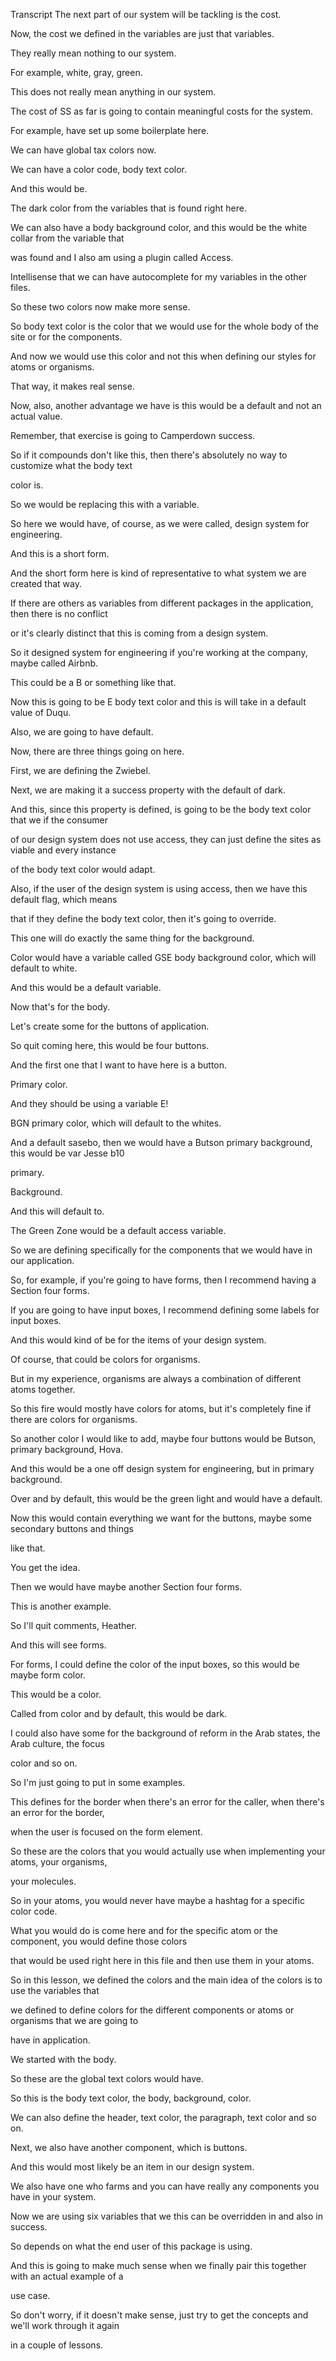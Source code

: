 Transcript
The next part of our system will be tackling is the cost.

Now, the cost we defined in the variables are just that variables.

They really mean nothing to our system.

For example, white, gray, green.

This does not really mean anything in our system.

The cost of SS as far is going to contain meaningful costs for the system.

For example, have set up some boilerplate here.

We can have global tax colors now.

We can have a color code, body text color.

And this would be.

The dark color from the variables that is found right here.

We can also have a body background color, and this would be the white collar from the variable that

was found and I also am using a plugin called Access.

Intellisense that we can have autocomplete for my variables in the other files.

So these two colors now make more sense.

So body text color is the color that we would use for the whole body of the site or for the components.

And now we would use this color and not this when defining our styles for atoms or organisms.

That way, it makes real sense.

Now, also, another advantage we have is this would be a default and not an actual value.

Remember, that exercise is going to Camperdown success.

So if it compounds don't like this, then there's absolutely no way to customize what the body text

color is.

So we would be replacing this with a variable.

So here we would have, of course, as we were called, design system for engineering.

And this is a short form.

And the short form here is kind of representative to what system we are created that way.

If there are others as variables from different packages in the application, then there is no conflict

or it's clearly distinct that this is coming from a design system.

So it designed system for engineering if you're working at the company, maybe called Airbnb.

This could be a B or something like that.

Now this is going to be E body text color and this is will take in a default value of Duqu.

Also, we are going to have default.

Now, there are three things going on here.

First, we are defining the Zwiebel.

Next, we are making it a success property with the default of dark.

And this, since this property is defined, is going to be the body text color that we if the consumer

of our design system does not use access, they can just define the sites as viable and every instance

of the body text color would adapt.

Also, if the user of the design system is using access, then we have this default flag, which means

that if they define the body text color, then it's going to override.

This one will do exactly the same thing for the background.

Color would have a variable called GSE body background color, which will default to white.

And this would be a default variable.

Now that's for the body.

Let's create some for the buttons of application.

So quit coming here, this would be four buttons.

And the first one that I want to have here is a button.

Primary color.

And they should be using a variable E!

BGN primary color, which will default to the whites.

And a default sasebo, then we would have a Butson primary background, this would be var Jesse b10

primary.

Background.

And this will default to.

The Green Zone would be a default access variable.

So we are defining specifically for the components that we would have in our application.

So, for example, if you're going to have forms, then I recommend having a Section four forms.

If you are going to have input boxes, I recommend defining some labels for input boxes.

And this would kind of be for the items of your design system.

Of course, that could be colors for organisms.

But in my experience, organisms are always a combination of different atoms together.

So this fire would mostly have colors for atoms, but it's completely fine if there are colors for organisms.

So another color I would like to add, maybe four buttons would be Butson, primary background, Hova.

And this would be a one off design system for engineering, but in primary background.

Over and by default, this would be the green light and would have a default.

Now this would contain everything we want for the buttons, maybe some secondary buttons and things

like that.

You get the idea.

Then we would have maybe another Section four forms.

This is another example.

So I'll quit comments, Heather.

And this will see forms.

For forms, I could define the color of the input boxes, so this would be maybe form color.

This would be a color.

Called from color and by default, this would be dark.

I could also have some for the background of reform in the Arab states, the Arab culture, the focus

color and so on.

So I'm just going to put in some examples.

This defines for the border when there's an error for the caller, when there's an error for the border,

when the user is focused on the form element.

So these are the colors that you would actually use when implementing your atoms, your organisms,

your molecules.

So in your atoms, you would never have maybe a hashtag for a specific color code.

What you would do is come here and for the specific atom or the component, you would define those colors

that would be used right here in this file and then use them in your atoms.

So in this lesson, we defined the colors and the main idea of the colors is to use the variables that

we defined to define colors for the different components or atoms or organisms that we are going to

have in application.

We started with the body.

So these are the global text colors would have.

So this is the body text color, the body, background, color.

We can also define the header, text color, the paragraph, text color and so on.

Next, we also have another component, which is buttons.

And this would most likely be an item in our design system.

We also have one who farms and you can have really any components you have in your system.

Now we are using six variables that we this can be overridden in and also in success.

So depends on what the end user of this package is using.

And this is going to make much sense when we finally pair this together with an actual example of a

use case.

So don't worry, if it doesn't make sense, just try to get the concepts and we'll work through it again

in a couple of lessons.
